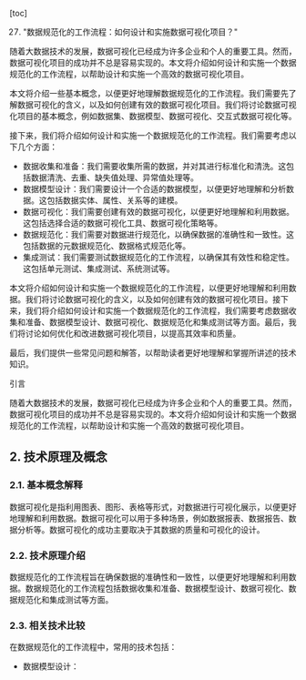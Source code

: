 
[toc]                    
                
                
27. "数据规范化的工作流程：如何设计和实施数据可视化项目？"

随着大数据技术的发展，数据可视化已经成为许多企业和个人的重要工具。然而，数据可视化项目的成功并不总是容易实现的。本文将介绍如何设计和实施一个数据规范化的工作流程，以帮助设计和实施一个高效的数据可视化项目。

本文将介绍一些基本概念，以便更好地理解数据规范化的工作流程。我们需要先了解数据可视化的含义，以及如何创建有效的数据可视化项目。我们将讨论数据可视化项目的基本概念，例如数据集、数据模型、数据可视化、交互式数据可视化等。

接下来，我们将介绍如何设计和实施一个数据规范化的工作流程。我们需要考虑以下几个方面：

- 数据收集和准备：我们需要收集所需的数据，并对其进行标准化和清洗。这包括数据清洗、去重、缺失值处理、异常值处理等。
- 数据模型设计：我们需要设计一个合适的数据模型，以便更好地理解和分析数据。这包括数据实体、属性、关系等的建模。
- 数据可视化：我们需要创建有效的数据可视化，以便更好地理解和利用数据。这包括选择合适的数据可视化工具、数据可视化策略等。
- 数据规范化：我们需要对数据进行规范化，以确保数据的准确性和一致性。这包括数据的元数据规范化、数据格式规范化等。
- 集成测试：我们需要测试数据规范化的工作流程，以确保其有效性和稳定性。这包括单元测试、集成测试、系统测试等。

本文将介绍如何设计和实施一个数据规范化的工作流程，以便更好地理解和利用数据。我们将讨论数据可视化的含义，以及如何创建有效的数据可视化项目。接下来，我们将介绍如何设计和实施一个数据规范化的工作流程，我们需要考虑数据收集和准备、数据模型设计、数据可视化、数据规范化和集成测试等方面。最后，我们将讨论如何优化和改进数据可视化项目，以提高其效率和质量。

最后，我们提供一些常见问题和解答，以帮助读者更好地理解和掌握所讲述的技术知识。

引言

随着大数据技术的发展，数据可视化已经成为许多企业和个人的重要工具。然而，数据可视化项目的成功并不总是容易实现的。本文将介绍如何设计和实施一个数据规范化的工作流程，以帮助设计和实施一个高效的数据可视化项目。

## 2. 技术原理及概念

### 2.1. 基本概念解释

数据可视化是指利用图表、图形、表格等形式，对数据进行可视化展示，以便更好地理解和利用数据。数据可视化可以用于多种场景，例如数据报表、数据报告、数据分析等。数据可视化的成功主要取决于其数据的质量和可视化的设计。

### 2.2. 技术原理介绍

数据规范化的工作流程旨在确保数据的准确性和一致性，以便更好地理解和利用数据。数据规范化的工作流程包括数据收集和准备、数据模型设计、数据可视化、数据规范化和集成测试等方面。

### 2.3. 相关技术比较

在数据规范化的工作流程中，常用的技术包括：

- 数据模型设计：

